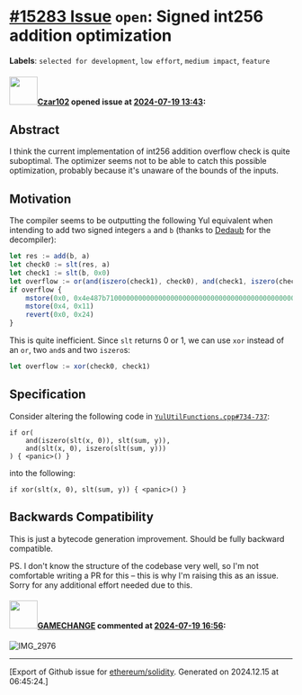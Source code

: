 # [\#15283 Issue](https://github.com/ethereum/solidity/issues/15283) `open`: Signed int256 addition optimization
**Labels**: `selected for development`, `low effort`, `medium impact`, `feature`


#### <img src="https://avatars.githubusercontent.com/u/79329479?u=545a221a9760bd0f46067555ca2ae9f4e73bb43f&v=4" width="50">[Czar102](https://github.com/Czar102) opened issue at [2024-07-19 13:43](https://github.com/ethereum/solidity/issues/15283):

## Abstract

I think the current implementation of int256 addition overflow check is quite suboptimal. The optimizer seems not to be able to catch this possible optimization, probably because it's unaware of the bounds of the inputs.

## Motivation

The compiler seems to be outputting the following Yul equivalent when intending to add two signed integers `a` and `b` (thanks to [Dedaub](https://app.dedaub.com/decompile) for the decompiler):
```js
let res := add(b, a)
let check0 := slt(res, a)
let check1 := slt(b, 0x0)
let overflow := or(and(iszero(check1), check0), and(check1, iszero(check0)))
if overflow {
    mstore(0x0, 0x4e487b7100000000000000000000000000000000000000000000000000000000)
    mstore(0x4, 0x11)
    revert(0x0, 0x24)
}
```

This is quite inefficient. Since `slt` returns 0 or 1, we can use `xor` instead of an `or`, two `and`s and two `iszero`s:
```js
let overflow := xor(check0, check1)
```

## Specification

Consider altering the following code in [`YulUtilFunctions.cpp#734-737`](https://github.com/ethereum/solidity/blob/81a05f37531766bc1fd325e96f6a97e41d95b65f/libsolidity/codegen/YulUtilFunctions.cpp#L734-L737):
```
if or(
	and(iszero(slt(x, 0)), slt(sum, y)),
	and(slt(x, 0), iszero(slt(sum, y)))
) { <panic>() }
```
into the following:
```
if xor(slt(x, 0), slt(sum, y)) { <panic>() }
```

## Backwards Compatibility

This is just a bytecode generation improvement. Should be fully backward compatible.

PS. I don't know the structure of the codebase very well, so I'm not comfortable writing a PR for this – this is why I'm raising this as an issue. Sorry for any additional effort needed due to this.

#### <img src="https://avatars.githubusercontent.com/u/4276718?u=440f6ad3063139363f7afbc7d8322481b6b060f7&v=4" width="50">[GAMECHANGE](https://github.com/GAMECHANGE) commented at [2024-07-19 16:56](https://github.com/ethereum/solidity/issues/15283#issuecomment-2239643547):

![IMG_2976](https://github.com/user-attachments/assets/3c84747d-82cb-4096-8a4b-655ecc4c8e12)


-------------------------------------------------------------------------------



[Export of Github issue for [ethereum/solidity](https://github.com/ethereum/solidity). Generated on 2024.12.15 at 06:45:24.]
